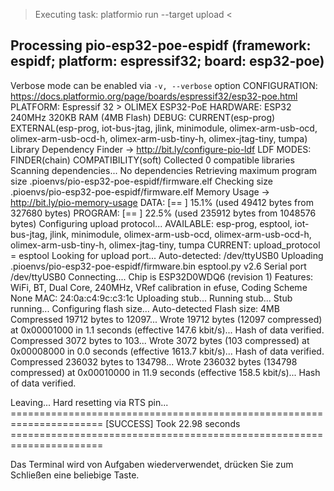 > Executing task: platformio run --target upload <

Processing pio-esp32-poe-espidf (framework: espidf; platform: espressif32; board: esp32-poe)
---------------------------------------------------------------------------------------------------------------------------------------------------------------------------
Verbose mode can be enabled via `-v, --verbose` option
CONFIGURATION: https://docs.platformio.org/page/boards/espressif32/esp32-poe.html
PLATFORM: Espressif 32 > OLIMEX ESP32-PoE
HARDWARE: ESP32 240MHz 320KB RAM (4MB Flash)
DEBUG: CURRENT(esp-prog) EXTERNAL(esp-prog, iot-bus-jtag, jlink, minimodule, olimex-arm-usb-ocd, olimex-arm-usb-ocd-h, olimex-arm-usb-tiny-h, olimex-jtag-tiny, tumpa)
Library Dependency Finder -> http://bit.ly/configure-pio-ldf
LDF MODES: FINDER(chain) COMPATIBILITY(soft)
Collected 0 compatible libraries
Scanning dependencies...
No dependencies
Retrieving maximum program size .pioenvs/pio-esp32-poe-espidf/firmware.elf
Checking size .pioenvs/pio-esp32-poe-espidf/firmware.elf
Memory Usage -> http://bit.ly/pio-memory-usage
DATA:    [==        ]  15.1% (used 49412 bytes from 327680 bytes)
PROGRAM: [==        ]  22.5% (used 235912 bytes from 1048576 bytes)
Configuring upload protocol...
AVAILABLE: esp-prog, esptool, iot-bus-jtag, jlink, minimodule, olimex-arm-usb-ocd, olimex-arm-usb-ocd-h, olimex-arm-usb-tiny-h, olimex-jtag-tiny, tumpa
CURRENT: upload_protocol = esptool
Looking for upload port...
Auto-detected: /dev/ttyUSB0
Uploading .pioenvs/pio-esp32-poe-espidf/firmware.bin
esptool.py v2.6
Serial port /dev/ttyUSB0
Connecting....
Chip is ESP32D0WDQ6 (revision 1)
Features: WiFi, BT, Dual Core, 240MHz, VRef calibration in efuse, Coding Scheme None
MAC: 24:0a:c4:9c:c3:1c
Uploading stub...
Running stub...
Stub running...
Configuring flash size...
Auto-detected Flash size: 4MB
Compressed 19712 bytes to 12097...
Wrote 19712 bytes (12097 compressed) at 0x00001000 in 1.1 seconds (effective 147.6 kbit/s)...
Hash of data verified.
Compressed 3072 bytes to 103...
Wrote 3072 bytes (103 compressed) at 0x00008000 in 0.0 seconds (effective 1613.7 kbit/s)...
Hash of data verified.
Compressed 236032 bytes to 134798...
Wrote 236032 bytes (134798 compressed) at 0x00010000 in 11.9 seconds (effective 158.5 kbit/s)...
Hash of data verified.

Leaving...
Hard resetting via RTS pin...
====================================================================== [SUCCESS] Took 22.98 seconds ======================================================================

Das Terminal wird von Aufgaben wiederverwendet, drücken Sie zum Schließen eine beliebige Taste.